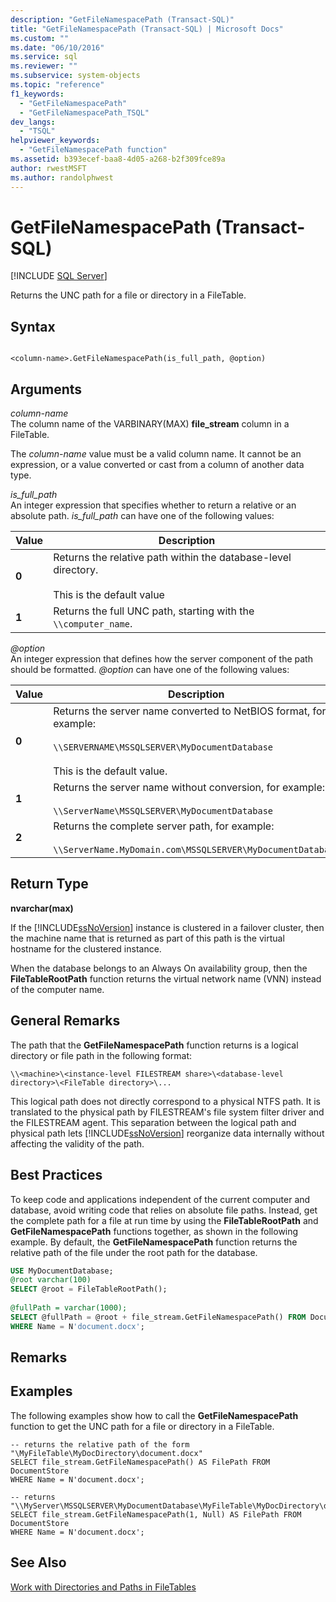 ```yaml
---
description: "GetFileNamespacePath (Transact-SQL)"
title: "GetFileNamespacePath (Transact-SQL) | Microsoft Docs"
ms.custom: ""
ms.date: "06/10/2016"
ms.service: sql
ms.reviewer: ""
ms.subservice: system-objects
ms.topic: "reference"
f1_keywords: 
  - "GetFileNamespacePath"
  - "GetFileNamespacePath_TSQL"
dev_langs: 
  - "TSQL"
helpviewer_keywords: 
  - "GetFileNamespacePath function"
ms.assetid: b393ecef-baa8-4d05-a268-b2f309fce89a
author: rwestMSFT
ms.author: randolphwest
---
```

# GetFileNamespacePath (Transact-SQL)
[!INCLUDE [SQL Server](../../includes/applies-to-version/sqlserver.md)]

  Returns the UNC path for a file or directory in a FileTable.  
  
## Syntax  
  
```  
  
<column-name>.GetFileNamespacePath(is_full_path, @option)  
```  
  
## Arguments  
 *column-name*  
 The column name of the VARBINARY(MAX) **file_stream** column in a FileTable.  
  
 The *column-name* value must be a valid column name. It cannot be an expression, or a value converted or cast from a column of another data type.  
  
 *is_full_path*  
 An integer expression that specifies whether to return a relative or an absolute path. *is_full_path* can have one of the following values:  
  
|Value|Description|  
|-----------|-----------------|  
|**0**|Returns the relative path within the database-level directory.<br /><br /> This is the default value|  
|**1**|Returns the full UNC path, starting with the `\\computer_name`.|  
  
 *\@option*  
 An integer expression that defines how the server component of the path should be formatted. *\@option* can have one of the following values:  
  
|Value|Description|  
|-----------|-----------------|  
|**0**|Returns the server name converted to NetBIOS format, for example:<br /><br /> `\\SERVERNAME\MSSQLSERVER\MyDocumentDatabase`<br /><br /> This is the default value.|  
|**1**|Returns the server name without conversion, for example:<br /><br /> `\\ServerName\MSSQLSERVER\MyDocumentDatabase`|  
|**2**|Returns the complete server path, for example:<br /><br /> `\\ServerName.MyDomain.com\MSSQLSERVER\MyDocumentDatabase`|  
  
## Return Type  
 **nvarchar(max)**  
  
 If the [!INCLUDE[ssNoVersion](../../includes/ssnoversion-md.md)] instance is clustered in a failover cluster, then the machine name that is returned as part of this path is the virtual hostname for the clustered instance.  
  
 When the database belongs to an Always On availability group, then the **FileTableRootPath** function returns the virtual network name (VNN) instead of the computer name.  
  
## General Remarks  
 The path that the **GetFileNamespacePath** function returns is a logical directory or file path in the following format:  
  
 `\\<machine>\<instance-level FILESTREAM share>\<database-level directory>\<FileTable directory>\...`  
  
 This logical path does not directly correspond to a physical NTFS path. It is translated to the physical path by FILESTREAM's file system filter driver and the FILESTREAM agent. This separation between the logical path and physical path lets [!INCLUDE[ssNoVersion](../../includes/ssnoversion-md.md)] reorganize data internally without affecting the validity of the path.  
  
## Best Practices  
 To keep code and applications independent of the current computer and database, avoid writing code that relies on absolute file paths. Instead, get the complete path for a file at run time by using the **FileTableRootPath** and **GetFileNamespacePath** functions together, as shown in the following example. By default, the **GetFileNamespacePath** function returns the relative path of the file under the root path for the database.  
  
```sql  
USE MyDocumentDatabase;  
@root varchar(100)  
SELECT @root = FileTableRootPath();  
  
@fullPath = varchar(1000);  
SELECT @fullPath = @root + file_stream.GetFileNamespacePath() FROM DocumentStore  
WHERE Name = N'document.docx';  
```  
  
## Remarks  
  
## Examples  
 The following examples show how to call the **GetFileNamespacePath** function to get the UNC path for a file or directory in a FileTable.  
  
```  
-- returns the relative path of the form "\MyFileTable\MyDocDirectory\document.docx"  
SELECT file_stream.GetFileNamespacePath() AS FilePath FROM DocumentStore  
WHERE Name = N'document.docx';  
  
-- returns "\\MyServer\MSSQLSERVER\MyDocumentDatabase\MyFileTable\MyDocDirectory\document.docx"  
SELECT file_stream.GetFileNamespacePath(1, Null) AS FilePath FROM DocumentStore  
WHERE Name = N'document.docx';  
```  
  
## See Also  
 [Work with Directories and Paths in FileTables](../../relational-databases/blob/work-with-directories-and-paths-in-filetables.md)  
  
  
